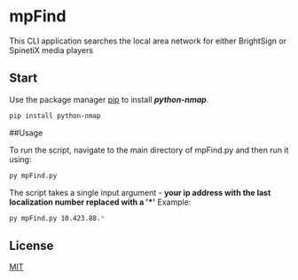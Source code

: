 # mpFind

This CLI application searches the local area network for either BrightSign or SpinetiX media players

## Start

Use the package manager [pip](https://pip.pypa.io/en/stable/) to install **_python-nmap_**.

```bash
pip install python-nmap
```

##Usage

To run the script, navigate to the main directory of mpFind.py and then run it using:

```bash
py mpFind.py 
```

The script takes a single input argument - **your ip address with the last localization number replaced with a '*'**
Example:
```bash
py mpFind.py 10.423.88.*
```

## License
[MIT](https://choosealicense.com/licenses/mit/)